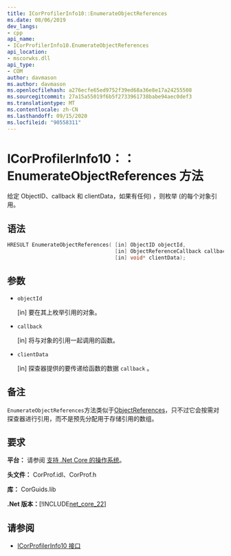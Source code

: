 ```yaml
---
title: ICorProfilerInfo10::EnumerateObjectReferences
ms.date: 08/06/2019
dev_langs:
- cpp
api_name:
- ICorProfilerInfo10.EnumerateObjectReferences
api_location:
- mscorwks.dll
api_type:
- COM
author: davmason
ms.author: davmason
ms.openlocfilehash: a276ecfe65ed9752f39ed68a36e8e17a24255508
ms.sourcegitcommit: 27a15a55019f6b5f2733961738babe94aec0def3
ms.translationtype: MT
ms.contentlocale: zh-CN
ms.lasthandoff: 09/15/2020
ms.locfileid: "90558311"
---
```

# <a name="icorprofilerinfo10enumerateobjectreferences-method"></a>ICorProfilerInfo10：： EnumerateObjectReferences 方法

给定 ObjectID、callback 和 clientData，如果有任何) ，则枚举 (的每个对象引用。

## <a name="syntax"></a>语法

```cpp
HRESULT EnumerateObjectReferences( [in] ObjectID objectId,
                                   [in] ObjectReferenceCallback callback,
                                   [in] void* clientData);
```

## <a name="parameters"></a>参数

- `objectId`

  \[in] 要在其上枚举引用的对象。

- `callback`

  \[in] 将与对象的引用一起调用的函数。

- `clientData`

  \[in] 探查器提供的要传递给函数的数据 `callback` 。

## <a name="remarks"></a>备注

`EnumerateObjectReferences`方法类似于[ObjectReferences](icorprofilercallback-objectreferences-method.md)，只不过它会按需对探查器进行引用，而不是预先分配用于存储引用的数组。

## <a name="requirements"></a>要求

**平台：** 请参阅 [支持 .Net Core 的操作系统](../../../core/install/windows.md?pivots=os-windows)。

**头文件：** CorProf.idl、CorProf.h

**库：** CorGuids.lib

**.Net 版本：**[!INCLUDE[net_core_22](../../../../includes/net-core-30-md.md)]

## <a name="see-also"></a>请参阅

- [ICorProfilerInfo10 接口](icorprofilerinfo10-interface.md)
